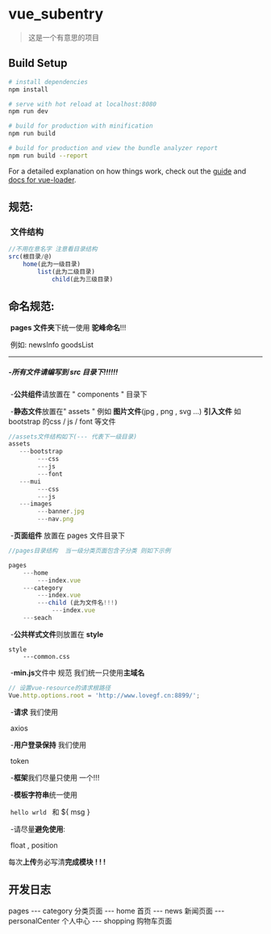 # vue_subentry

> 这是一个有意思的项目

## Build Setup

``` bash
# install dependencies
npm install

# serve with hot reload at localhost:8080
npm run dev

# build for production with minification
npm run build

# build for production and view the bundle analyzer report
npm run build --report
```

For a detailed explanation on how things work, check out the [guide](http://vuejs-templates.github.io/webpack/) and [docs for vue-loader](http://vuejs.github.io/vue-loader).



## 规范:

### ​	文件结构

```js
//不用在意名字 注意看目录结构
src(根目录/@)
    home(此为一级目录)
        list(此为二级目录)
        	child(此为三级目录)
```

## 命名规范:

​	**pages 文件夹**下统一使用 **驼峰命名**!!!

​	例如:  newsInfo   goodsList

------------------------------------------------------------

##### 	    -所有文件请编写到 src 目录下!!!!!!

​	-**公共组件**请放置在  " components "  目录下

​	-**静态文件**放置在" assets " 例如 **图片文件**(jpg , png , svg ...)  **引入文件** 如 bootstrap 的css  /  js / font  等文件

```js
//assets文件结构如下(--- 代表下一级目录)
assets
   ---bootstrap
   		---css
   		---js
   		---font
   ---mui
   		---css
   		---js
   ---images
   		---banner.jpg
   		---nav.png
```

​	-**页面组件**  放置在 pages 文件目录下

```js
//pages目录结构  当一级分类页面包含子分类 则如下示例

pages
	---home
		---index.vue
	---category
		---index.vue
		---child (此为文件名!!!)
            ---index.vue
	---seach
```

​	-**公共样式文件**则放置在  **style**

```
style
	---common.css
```

​	-**min.js**文件中 规范 我们统一只使用**主域名**

```js
// 设置vue-resource的请求根路径
Vue.http.options.root = 'http://www.lovegf.cn:8899/';
```

​	-**请求** 我们使用

​	  	axios

​	-**用户登录保持** 我们使用 

​		token

​	-**框架**我们尽量只使用 一个!!!

​	-**模板字符串**统一使用

​		`hello wrld `  和 ${ msg }

​	-请尽量**避免使用**:

​		float , position 

每次**上传**务必写清**完成模块** **! ! !**



开发日志
----------------------------------------------------------------------
pages
	--- category  分类页面
	---	home  	  首页
	--- news	  新闻页面
	--- personalCenter  个人中心
	---	shopping  购物车页面